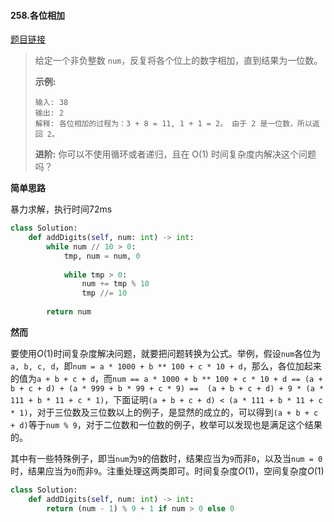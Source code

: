 #### 258.各位相加

[题目链接](https://leetcode-cn.com/problems/add-digits)

> 给定一个非负整数 `num`，反复将各个位上的数字相加，直到结果为一位数。
>
> **示例:**
>
> ```
> 输入: 38
> 输出: 2 
> 解释: 各位相加的过程为：3 + 8 = 11, 1 + 1 = 2。 由于 2 是一位数，所以返回 2。
> ```
>
> **进阶:**
> 你可以不使用循环或者递归，且在 O(1) 时间复杂度内解决这个问题吗？

**简单思路**

暴力求解，执行时间72ms

```python
class Solution:
    def addDigits(self, num: int) -> int:
        while num // 10 > 0:
            tmp, num = num, 0
            
            while tmp > 0:
                num += tmp % 10
                tmp //= 10
        
        return num
```

**然而**

要使用$O(1)$时间复杂度解决问题，就要把问题转换为公式。举例，假设```num```各位为```a, b, c, d```，即```num = a * 1000 + b ** 100 + c * 10 + d```，那么，各位加起来的值为```a + b + c + d```，而```num == a * 1000 + b ** 100 + c * 10 + d == (a + b + c + d) + (a * 999 + b * 99 + c * 9) ==  (a + b + c + d) + 9 * (a * 111 + b * 11 + c * 1)```，下面证明```(a + b + c + d) < (a * 111 + b * 11 + c * 1)```，对于三位数及三位数以上的例子，是显然的成立的，可以得到```(a + b + c + d)```等于```num % 9```，对于二位数和一位数的例子，枚举可以发现也是满足这个结果的。

其中有一些特殊例子，即当```num```为```9```的倍数时，结果应当为```9```而非```0```，以及当```num = 0```时，结果应当为```0```而非```9```。注重处理这两类即可。时间复杂度$O(1)$，空间复杂度$O(1)$

```python
class Solution:
    def addDigits(self, num: int) -> int:
        return (num - 1) % 9 + 1 if num > 0 else 0
```

